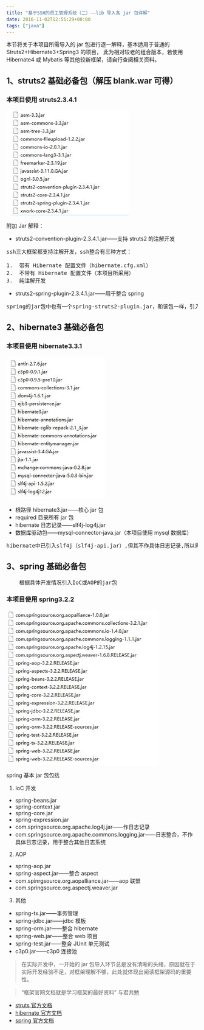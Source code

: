 ```yaml
---
title: "基于SSH的员工管理系统（二）——lib 导入各 jar 包详解"
date: 2016-11-02T12:55:29+00:00
tags: ["java"]
---
```


本节将关于本项目所需导入的 jar 包进行逐一解释，基本适用于普通的 Struts2+Hibernate3+Spring3 的项目， 此为相对较老的组合版本，若使用 Hibernate4 或 Mybatis 等其他较新框架，请自行查阅相关资料。

<!-- more -->

## 1、struts2 基础必备包（解压 blank.war 可得）

### 本项目使用 struts2.3.4.1

![这里写图片描述](20161102112001442.png)

附加 Jar 解释：

- struts2-convention-plugin-2.3.4.1.jar——支持 struts2 的注解开发
<pre>
ssh三大框架都支持注解开发，ssh整合有三种方式：

1.  带有 Hibernate 配置文件（hibernate.cfg.xml）
2.  不带有 Hibernate 配置文件（本项目所采用）
3.  纯注解开发
</pre>

- struts2-spring-plugin-2.3.4.1.jar——用于整合 spring
<pre>
spring的jar包中也有一个spring-struts2-plugin.jar，和该包一样，引入其一即可。
</pre>

## 2、hibernate3 基础必备包

### 本项目使用 hibernate3.3.1

![这里写图片描述](20161102120954010.png)

- 根路径 hibernate3.jar——核心 jar 包
- required 目录所有 jar 包
- hibernate 日志记录——slf4j-log4j.jar
- 数据库驱动包——mysql-connector-java.jar（本项目使用 mysql 数据库）
<pre>
hibernate中已引入slf4j（slf4j-api.jar）,但其不作具体日志记录,所以需要引入slf4j-log4j.jar整合log4j
</pre>

## 3、spring 基础必备包

<pre>
	根据具体开发情况引入IoC或AOP的jar包
</pre>

### 本项目使用 spring3.2.2

![这里写图片描述](20161102122140263.png)

spring 基本 jar 包包括

1.  IoC 开发

- spring-beans.jar
- spring-context.jar
- spring-core.jar
- spring-expression.jar
- com.springsource.org.apache.log4j.jar——作日志记录
- com.springsource.org.apache.commons.logging.jar——日志整合，不作具体日志记录，用于整合其他日志系统

2.  AOP

- spring-aop.jar
- spring-aspect.jar——整合 aspect
- com.spinrgsource.org.aopalliance.jar——aop 联盟
- com.springsource.org.aspectj.weaver.jar

3.  其他

- spring-tx.jar——事务管理
- spring-jdbc.jar——jdbc 模板
- spring-orm.jar——整合 hibernate
- spring-web.jar——整合 web 项目
- spring-test.jar——整合 JUnit 单元测试
- c3p0.jar——c3p0 连接池

> 在实际开发中，一开始的 jar 包导入环节总是没有清晰的头绪，原因就在于实际开发经验不足，对框架理解不够，此处就体现出阅读框架源码的重要性。

> “框架官网文档就是学习框架的最好资料” 与君共勉

- [struts 官方文档](http://struts.apache.org/maven/struts2-core/apidocs/index.html)
- [hibernate 官方文档](http://docs.jboss.org/hibernate/orm/5.2/javadocs/)
- [spring 官方文档](http://docs.spring.io/spring/docs/5.0.0.M2/javadoc-api/)
